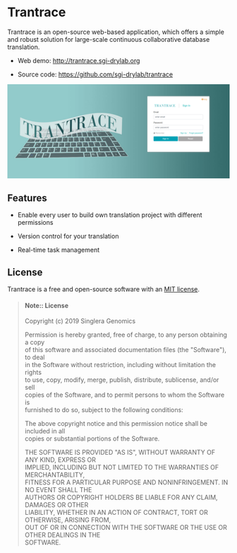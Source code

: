 # Trantrace

Trantrace is an open-source web-based application, which offers a simple and robust solution for large-scale continuous collaborative database translation.

- Web demo: http://trantrace.sgi-drylab.org

- Source code: https://github.com/sgi-drylab/trantrace

![](/assets/signin.png)

## Features

* Enable every user to build own translation project with different permissions

* Version control for your translation

* Real-time task management

## License

Trantrace is a free and open-source software with an [MIT license](https://opensource.org/licenses/MIT).

> #### Note:: License
> 
> Copyright \(c\) 2019 Singlera Genomics
> 
> Permission is hereby granted, free of charge, to any person obtaining a copy  
> of this software and associated documentation files \(the "Software"\), to deal  
> in the Software without restriction, including without limitation the rights  
> to use, copy, modify, merge, publish, distribute, sublicense, and/or sell  
> copies of the Software, and to permit persons to whom the Software is  
> furnished to do so, subject to the following conditions:
> 
> The above copyright notice and this permission notice shall be included in all  
> copies or substantial portions of the Software.
> 
> THE SOFTWARE IS PROVIDED "AS IS", WITHOUT WARRANTY OF ANY KIND, EXPRESS OR  
> IMPLIED, INCLUDING BUT NOT LIMITED TO THE WARRANTIES OF MERCHANTABILITY,  
> FITNESS FOR A PARTICULAR PURPOSE AND NONINFRINGEMENT. IN NO EVENT SHALL THE  
> AUTHORS OR COPYRIGHT HOLDERS BE LIABLE FOR ANY CLAIM, DAMAGES OR OTHER  
> LIABILITY, WHETHER IN AN ACTION OF CONTRACT, TORT OR OTHERWISE, ARISING FROM,  
> OUT OF OR IN CONNECTION WITH THE SOFTWARE OR THE USE OR OTHER DEALINGS IN THE  
> SOFTWARE.
> 
